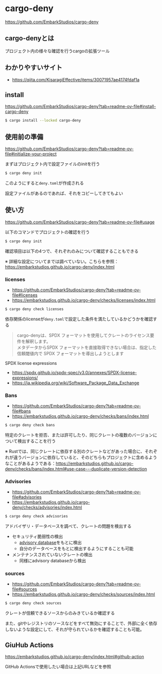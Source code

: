 # cargo-deny

https://github.com/EmbarkStudios/cargo-deny

## cargo-denyとは

プロジェクト内の様々な確認を行うcargoの拡張ツール

## わかりやすいサイト

- https://qiita.com/KisaragiEffective/items/30071957ae4174fdaf1a

## install

https://github.com/EmbarkStudios/cargo-deny?tab=readme-ov-file#install-cargo-deny

```sh
$ cargo install --locked cargo-deny
```

## 使用前の準備

https://github.com/EmbarkStudios/cargo-deny?tab=readme-ov-file#initialize-your-project


まずはプロジェクト内で設定ファイルのinitを行う

```sh
$ cargo deny init
```

このようにすると`deny.toml`が作成される

設定ファイルがあるのであれば、それをコピーしてきてもよい

## 使い方

https://github.com/EmbarkStudios/cargo-deny?tab=readme-ov-file#usage

以下のコマンドでプロジェクトの確認を行う

```sh
$ cargo deny init
```

確認項目は以下の4つで、それぞれのみについて確認することもできる

※ 詳細な設定についてまでは調べていない。こちらを参照：https://embarkstudios.github.io/cargo-deny/index.html

### licenses

- https://github.com/EmbarkStudios/cargo-deny?tab=readme-ov-file#licenses
- https://embarkstudios.github.io/cargo-deny/checks/licenses/index.html

```sh
$ cargo deny check licenses
```

依存関係のlicenseが`deny.toml`で設定した条件を満たしているかどうかを確認する

> cargo-denyは、SPDX フォーマットを使用してクレートのライセンス要件を解釈します。  
> メタデータからSPDX フォーマットを直接取得できない場合は、指定した信頼閾値内で SPDX フォーマットを導出しようとします

SPDX license expressions

- https://spdx.github.io/spdx-spec/v3.0/annexes/SPDX-license-expressions/
- https://ja.wikipedia.org/wiki/Software_Package_Data_Exchange


### Bans

- https://github.com/EmbarkStudios/cargo-deny?tab=readme-ov-file#bans
- https://embarkstudios.github.io/cargo-deny/checks/bans/index.html

```sh
$ cargo deny check bans
```

特定のクレートを拒否、または許可したり、同じクレートの複数のバージョンについて検出することを行う

※ Rustでは、同じクレートに依存する別のクレートなどがあった場合に、それぞれが違うバージョンに依存していると、そのどちらもプロジェクトに含めるようなことがあるようである：https://embarkstudios.github.io/cargo-deny/checks/bans/index.html#use-case---duplicate-version-detection

### Advisories

- https://github.com/EmbarkStudios/cargo-deny?tab=readme-ov-file#advisories
- https://embarkstudios.github.io/cargo-deny/checks/advisories/index.html

```sh
$ cargo deny check advisories
```

アドバイザリ・データベースを調べて、クレートの問題を検出する

- セキュリティ脆弱性の検出
    - [advisory database](https://embarkstudios.github.io/cargo-deny/checks/advisories/index.html)をもとに検出
    - 自分のデータベースをもとに検出するようにすることも可能
- メンテナンスされていないクレートの検出
    - 同様にadvisory databaseから検出

### sources

- https://github.com/EmbarkStudios/cargo-deny?tab=readme-ov-file#sources
- https://embarkstudios.github.io/cargo-deny/checks/sources/index.html

```sh
$ cargo deny check sources
```

クレートが信頼できるソースからのみきているか確認する

また、gitやレジストリのソースなどをすべて無効にすることで、外部に全く依存しないような設定にして、それが守られているかを確認することも可能。

## GiuHub Actions

https://embarkstudios.github.io/cargo-deny/index.html#github-action

GitHub Actionsで使用したい場合は上記URLなどを参照
